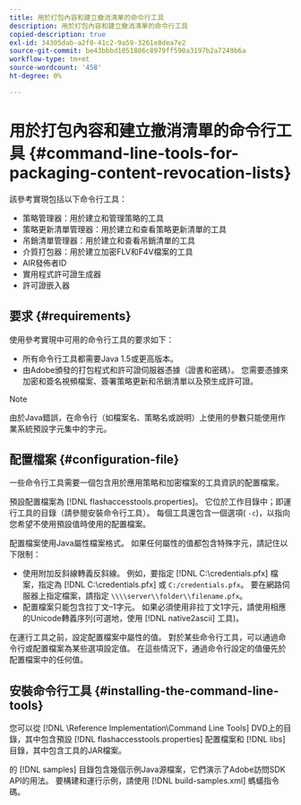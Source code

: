 ```yaml
---
title: 用於打包內容和建立撤消清單的命令行工具
description: 用於打包內容和建立撤消清單的命令行工具
copied-description: true
exl-id: 34305dab-a2f0-41c2-9a59-3261e8dea7e2
source-git-commit: be43bbbd1051886c8979ff590a3197b2a7249b6a
workflow-type: tm+mt
source-wordcount: '458'
ht-degree: 0%

---
```


# 用於打包內容和建立撤消清單的命令行工具 {#command-line-tools-for-packaging-content-revocation-lists}

該參考實現包括以下命令行工具：

* 策略管理器：用於建立和管理策略的工具
* 策略更新清單管理器：用於建立和查看策略更新清單的工具
* 吊銷清單管理器：用於建立和查看吊銷清單的工具
* 介質打包器：用於建立加密FLV和F4V檔案的工具
* AIR發佈者ID
* 實用程式許可證生成器
* 許可證嵌入器

## 要求 {#requirements}

使用參考實現中可用的命令行工具的要求如下：

* 所有命令行工具都需要Java 1.5或更高版本。
* 由Adobe頒發的打包程式和許可證伺服器憑據（證書和密碼）。 您需要憑據來加密和簽名視頻檔案、簽署策略更新和吊銷清單以及預生成許可證。

>[!NOTE]
>
>由於Java錯誤，在命令行（如檔案名、策略名或說明）上使用的參數只能使用作業系統預設字元集中的字元。

## 配置檔案 {#configuration-file}

一些命令行工具需要一個包含用於應用策略和加密檔案的工具資訊的配置檔案。

預設配置檔案為 [!DNL flashaccesstools.properties]。 它位於工作目錄中；即運行工具的目錄（請參閱安裝命令行工具）。 每個工具還包含一個選項( `-c`)，以指向您希望不使用預設值時使用的配置檔案。

配置檔案使用Java屬性檔案格式。 如果任何屬性的值都包含特殊字元，請記住以下限制：

* 使用附加反斜線轉義反斜線。 例如，要指定 [!DNL C:\credentials.pfx] 檔案，指定為 [!DNL C:\\credentials.pfx] 或 `C:/credentials.pfx`。 要在網路伺服器上指定檔案，請指定 `\\\\server\\folder\\filename.pfx`。
* 配置檔案只能包含拉丁文–1字元。 如果必須使用非拉丁文1字元，請使用相應的Unicode轉義序列(可選地，使用 [!DNL native2ascii] 工具)。

在運行工具之前，設定配置檔案中屬性的值。 對於某些命令行工具，可以通過命令行或配置檔案為某些選項設定值。 在這些情況下，通過命令行設定的值優先於配置檔案中的任何值。

## 安裝命令行工具  {#installing-the-command-line-tools}

您可以從 [!DNL \Reference Implementation\Command Line Tools] DVD上的目錄，其中包含預設 [!DNL flashaccesstools.properties] 配置檔案和 [!DNL libs] 目錄，其中包含工具的JAR檔案。

的 [!DNL samples] 目錄包含幾個示例Java源檔案，它們演示了Adobe訪問SDK API的用法。 要構建和運行示例，請使用 [!DNL build-samples.xml] 螞蟻指令碼。
